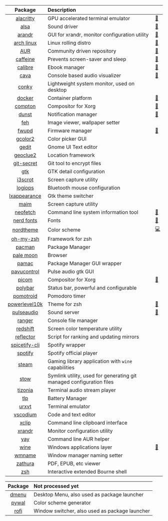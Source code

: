 | Package        | Description                                                                             |   |
| :------------: |:--------------------------------------------------------------------------------------- | - |
| [alacritty](https://github.com/alacritty/alacritty)       | GPU accelerated terminal emulator                 | [:page_facing_up:](TERMINAL.md#alacritty)
| [alsa](https://wiki.archlinux.org/index.php/Advanced_Linux_Sound_Architecture)       | Sound driver                 | [:page_facing_up:](AUDIO.md#alsa)
| [arandr](https://christian.amsuess.com/tools/arandr/)     | GUI for xrandr, monitor configuration utility     | [:page_facing_up:](EXTERNAL-MONITOR.md)
| [arch linux](https://www.archlinux.org/)                  | Linux rolling distro                              | [:page_facing_up:](ARCHLINUX.md)
| [AUR](https://aur.archlinux.org/)                         | Community driven repository                       | [:page_facing_up:](PACMAN.md#AUR)
| [caffeine](https://github.com/caffeine-ng/caffeine-ng)    | Prevents screen-saver and sleep                   | [:page_facing_up:](PACKAGES.md#caffeine)
| [calibre](https://calibre-ebook.com/)                     | Ebook manager                                     | [:page_facing_up:](PACKAGES.md#calibre)
| [cava](https://github.com/karlstav/cava)                  | Console based audio visualizer                    | [:page_facing_up:](AUDIO.md#cava)
| [conky](PACKAGES.md#conky) | Lightweight system monitor, used on desktop
| [docker](https://docs.docker.com/)                        | Container platform                                | [:page_facing_up:](WIP/PROGRAMMING.md#docker)
| [compton](https://github.com/chjj/compton/)               | Compositor for Xorg                               | [:page_facing_up:](PACKAGES.md#compton)
| [dunst](https://dunst-project.org/)                       | Notification manager                              | [:page_facing_up:](PACKAGES.md#dunst)
| [feh](PACKAGES.md#feh) | Image viewer, wallpaper setter
| [fwupd](https://wiki.archlinux.org/index.php/Fwupd) | Firmware manager                               | [:page_facing_up:](FIRMWARE.md) | 
| [gcolor2](COLOR-PALETTE.md#gcolor2) | Color picker GUI
| [gedit](PACKAGES.md#gedit) | Gnome UI Text editor
| [geoclue2](PACKAGES.md#redshift) | Location framework
| [git-secret](GIT-SECRET.md) | Git tool to encrypt files
| [gtk](GNOME.md#gtk) | GTK detail configuration
| [i3scrot](PACKAGES.md#i3scrot) | Screen capture utility
| [logiops](BLUETOOTH.md#logitech-bluetooth-mouse) | Bluetooth mouse configuration
| [lxappearance](GNOME.md#gtk) | Gtk theme switcher
| [maim](PACKAGES.md#maim) | Screen capture utility
| [neofetch](https://github.com/dylanaraps/neofetch)            | Command line system information tool          | [:page_facing_up:](PACKAGES.md#neofetch)
| [nerd fonts](https://github.com/ryanoasis/nerd-fonts)         | Fonts                                         | [:page_facing_up:](PACKAGES.md#iosevka)
| [nordtheme](https://www.nordtheme.com/)                       | Color scheme                                  | [:computer:](https://github.com/simao-ferreira/resources/blob/master/xresources-color-themes/nord)
| [oh-my-zsh](TERMINAL.md#oh-my-zsh) | Framework for zsh
| [pacman](PACMAN.md#pacman) | Package Manager 
| [pale moon](PACKAGES.md#palemoon) | Browser
| [pamac](PACMAN.md#pamac) | Package Manager GUI wrapper
| [pavucontrol](AUDIO.md#pavucontrol) | Pulse audio gtk GUI
| [picom](https://github.com/yshui/picom/blob/next/README_orig.md)   | Compositor for Xorg                      | [:page_facing_up:](PACKAGES.md#picom)
| [polybar](POLYBAR.md) | Status bar, powerful and configurable
| [pomotroid](PACKAGES.md#pomotroid) | Pomodoro timer
| [powerlevel10k](https://github.com/romkatv/powerlevel10k)  | Theme for zsh                                    | [:page_facing_up:](TERMINAL.md#powerlevel10k)
| [pulseaudio](https://wiki.archlinux.org/index.php/PulseAudio)       | Sound server                 | [:page_facing_up:](AUDIO.md#pulseaudio)
| [ranger](PACKAGES.md#ranger) | Console file manager
| [redshift](PACKAGES.md#redshift) | Screen color temperature utility
| [reflector](PACKAGES.md#reflector) | Script for ranking and updating mirrors
| [spicetify-cli](AUDIO.md#spicetify) | Spotify wrapper
| [spotify](AUDIO.md#spotify) | Spotify official player
| [steam](GAMING.md) | Gaming library application with `wine` capabilities
| [stow](DOTFILES.md#stow) | Symlink utility, used for generating git managed configuration files
| [tizonia](AUDIO.md#tizonia) | Terminal audio stream player 
| [tlp](BATTERY.md#tlp) | Battery Manager
| [urxvt](TERMINAL.md#urxvt) | Terminal emulator
| [vscodium](WIP/PROGRAMMING.md#vscodium) | Code and text editor
| [xclip](PACKAGES.md#xclip) | Command line clipboard interface
| [xrandr](EXTERNAL-MONITOR.md) | Monitor configuration utility
| [yay](PACMAN.md#AUR) | Command line AUR helper
| [wine](https://www.winehq.org/)       | Windows applications layer                 | [:page_facing_up:](WINE.md)
| [wmname](PACKAGES.md#wmname) | Window manager naming setter
| [zathura](PACKAGES.md#zathura) | PDF, EPUB, etc viewer
| [zsh](TERMINAL.md#zsh) | Interactive extended Bourne shell

| Package        | Not processed yet                                                                       |
| :------------: |:--------------------------------------------------------------------------------------- |
| [dmenu](I3.md#Menu) | Desktop Menu, also used as package launcher
| [pywal](APPEARANCE.md#pywal) | Color scheme generator
| [rofi](I3.md#Menu) | Window switcher, also used as package launcher
